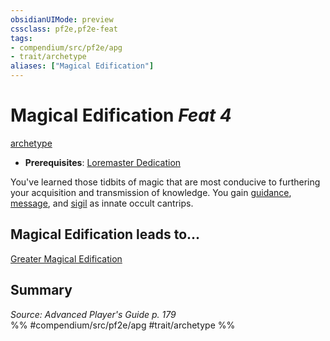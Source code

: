 ```yaml
---
obsidianUIMode: preview
cssclass: pf2e,pf2e-feat
tags:
- compendium/src/pf2e/apg
- trait/archetype
aliases: ["Magical Edification"]
---
```

# Magical Edification  *Feat 4*  
[archetype](/rules/traits/archetype.md)  

- **Prerequisites**: [Loremaster Dedication](/compendium/feats/loremaster-dedication-apg.md)

You've learned those tidbits of magic that are most conducive to furthering your acquisition and transmission of knowledge. You gain [guidance](/compendium/spells/guidance.md), [message](/compendium/spells/message.md), and [sigil](/compendium/spells/sigil.md) as innate occult cantrips.

## Magical Edification leads to...

[Greater Magical Edification](/compendium/feats/greater-magical-edification-apg.md)

## Summary

*Source: Advanced Player's Guide p. 179*  
%% #compendium/src/pf2e/apg #trait/archetype %%